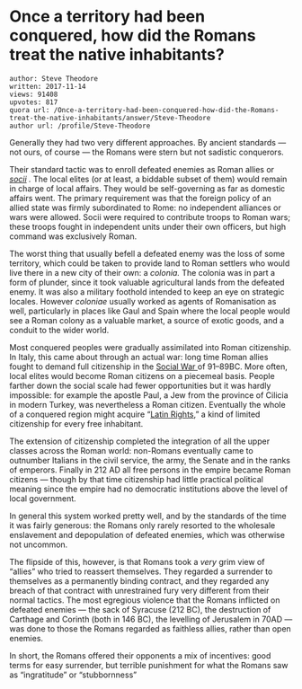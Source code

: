 # Once a territory had been conquered, how did the Romans treat the native inhabitants?

	author: Steve Theodore
	written: 2017-11-14
	views: 91408
	upvotes: 817
	quora url: /Once-a-territory-had-been-conquered-how-did-the-Romans-treat-the-native-inhabitants/answer/Steve-Theodore
	author url: /profile/Steve-Theodore


Generally they had two very different approaches. By ancient standards — not ours, of course — the Romans were stern but not sadistic conquerors.

Their standard tactic was to enroll defeated enemies as Roman allies or _[socii](https://en.wikipedia.org/wiki/Socii)_ _._ The local elites (or at least, a biddable subset of them) would remain in charge of local affairs. They would be self-governing as far as domestic affairs went. The primary requirement was that the foreign policy of an allied state was firmly subordinated to Rome: no independent alliances or wars were allowed. Socii were required to contribute troops to Roman wars; these troops fought in independent units under their own officers, but high command was exclusively Roman.

The worst thing that usually befell a defeated enemy was the loss of some territory, which could be taken to provide land to Roman settlers who would live there in a new city of their own: a _colonia._ The colonia was in part a form of plunder, since it took valuable agricultural lands from the defeated enemy. It was also a military foothold intended to keep an eye on strategic locales. However _coloniae_ usually worked as agents of Romanisation as well, particularly in places like Gaul and Spain where the local people would see a Roman colony as a valuable market, a source of exotic goods, and a conduit to the wider world.

Most conquered peoples were gradually assimilated into Roman citizenship. In Italy, this came about through an actual war: long time Roman allies fought to demand full citizenship in the [Social War ](https://en.wikipedia.org/wiki/Social_War_(91%E2%80%9388_BC))of 91–89BC. More often, local elites would become Roman citizens on a piecemeal basis. People farther down the social scale had fewer opportunities but it was hardly impossible: for example the apostle Paul, a Jew from the province of Cilicia in modern Turkey, was nevertheless a Roman citizen. Eventually the whole of a conquered region might acquire “[Latin Rights](https://en.wikipedia.org/wiki/Latin_Rights),” a kind of limited citizenship for every free inhabitant.

The extension of citizenship completed the integration of all the upper classes across the Roman world: non-Romans eventually came to outnumber Italians in the civil service, the army, the Senate and in the ranks of emperors. Finally in 212 AD all free persons in the empire became Roman citizens — though by that time citizenship had little practical political meaning since the empire had no democratic institutions above the level of local government.

In general this system worked pretty well, and by the standards of the time it was fairly generous: the Romans only rarely resorted to the wholesale enslavement and depopulation of defeated enemies, which was otherwise not uncommon.

The flipside of this, however, is that Romans took a _very_ grim view of “allies” who tried to reassert themselves. They regarded a surrender to themselves as a permanently binding contract, and they regarded any breach of that contract with unrestrained fury very different from their normal tactics. The most egregious violence that the Romans inflicted on defeated enemies — the sack of Syracuse (212 BC), the destruction of Carthage and Corinth (both in 146 BC), the levelling of Jerusalem in 70AD — was done to those the Romans regarded as faithless allies, rather than open enemies.

In short, the Romans offered their opponents a mix of incentives: good terms for easy surrender, but terrible punishment for what the Romans saw as “ingratitude” or “stubbornness”

